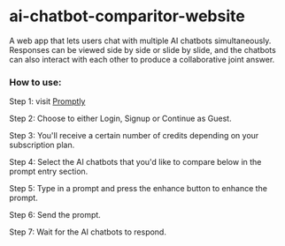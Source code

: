 # ai-chatbot-comparitor-website
A web app that lets users chat with multiple AI chatbots simultaneously. Responses can be viewed side by side or slide by slide, and the chatbots can also interact with each other to produce a collaborative joint answer.

### How to use:
Step 1: visit [Promptly](ai-multichat-project-demo.vercel.app)

Step 2: Choose to either Login, Signup or Continue as Guest.  

Step 3: You'll receive a certain number of credits depending on your subscription plan.

Step 4: Select the AI chatbots that you'd like to compare below in the prompt entry section.

Step 5: Type in a prompt and press the enhance button to enhance the prompt.

Step 6: Send the prompt.

Step 7: Wait for the AI chatbots to respond.
